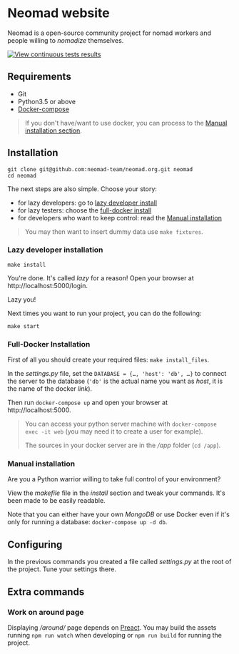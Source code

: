 # Neomad website

Neomad is a open-source community project for nomad workers and people
willing to _nomadize_ themselves.

[![View continuous tests results](https://circleci.com/gh/neomad-team/neomad.org.svg?style=shield)](https://circleci.com/gh/neomad-team/neomad.org)


## Requirements

- Git
- Python3.5 or above
- [Docker-compose](https://docs.docker.com/compose/)

> If you don't have/want to use docker, you can process to the
> [Manual installation section](#manual-installation).


## Installation

    git clone git@github.com:neomad-team/neomad.org.git neomad
    cd neomad

The next steps are also simple. Choose your story:

- for lazy developers: go to [lazy developer install](#lazy-developer-installation)
- for lazy testers: choose the [full-docker install](#full-docker-installation)
- for developers who want to keep control: read the [Manual installation](#manual-installation)

> You may then want to insert dummy data use `make fixtures`.

### Lazy developer installation

    make install

You're done. It's called _lazy_ for a reason!
Open your browser at http://localhost:5000/login.

Lazy you!

Next times you want to run your project, you can do the following:

    make start


### Full-Docker Installation

First of all you should create your required files: `make install_files`.

In the _settings.py_ file, set the `DATABASE = {…, 'host': 'db', …}` to
connect the server to the database (`'db'` is the actual name you want as
_host_, it is the name of the docker _link_).

Then run `docker-compose up` and open your browser at http://localhost:5000.

> You can access your python server machine with
> `docker-compose exec -it web` (you may need it to create a user for example).
>
> The sources in your docker server are in the _/app_ folder (`cd /app`).


### Manual installation

Are you a Python warrior willing to take full control of your environment?

View the _makefile_ file in the _install_ section and tweak your commands.
It's been made to be easily readable.

Note that you can either have your own _MongoDB_ or use Docker even if it's only
for running a database: `docker-compose up -d db`.


## Configuring

In the previous commands you created a file called _settings.py_ at the root of
the project.
Tune your settings there.


## Extra commands

### Work on around page

Displaying _/around/_ page depends on [Preact](https://preactjs.com/).
You may build the assets running `npm run watch` when developing or `npm run build` for running the project.
  
